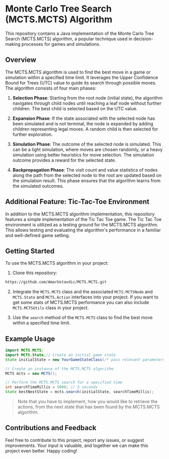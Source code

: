 # Monte Carlo Tree Search (MCTS.MCTS) Algorithm

This repository contains a Java implementation of the Monte Carlo Tree Search (MCTS.MCTS) algorithm, 
a popular technique used in decision-making processes for games and simulations.

## Overview

The MCTS.MCTS algorithm is used to find the best move in a game or simulation within a specified time
limit. It leverages the Upper Confidence Bound for Trees (UTC) value to guide its search through 
possible moves. The algorithm consists of four main phases:

1. **Selection Phase**: Starting from the root node (initial state), the algorithm navigates through child nodes until reaching a leaf node without further children. The best child is selected based on the UTC value.

2. **Expansion Phase**: If the state associated with the selected node has been simulated and is not terminal, the node is expanded by adding children representing legal moves. A random child is then selected for further exploration.

3. **Simulation Phase**: The outcome of the selected node is simulated. This can be a light simulation, where moves are chosen randomly, or a heavy simulation using better heuristics for move selection. The simulation outcome provides a reward for the selected state.

4. **Backpropagation Phase**: The visit count and value statistics of nodes along the path from the selected node to the root are updated based on the simulation result. This phase ensures that the algorithm learns from the simulated outcomes.


## Additional Feature: Tic-Tac-Toe Environment

In addition to the MCTS.MCTS algorithm implementation, this repository features a simple implementation of the Tic Tac Toe game. The Tic Tac Toe environment is utilized as a testing ground for the MCTS.MCTS algorithm. This allows testing and evaluating the algorithm's performance in a familiar and well-defined game setting.



## Getting Started

To use the MCTS.MCTS algorithm in your project:

1. Clone this repository:

```bash
https://github.com/AmarUstavdic/MCTS.MCTS.git
```

2. Integrate the `MCTS.MCTS` class and the associated `MCTS.MCTSNode` and `MCTS.State` and `MCTS.Action` interfaces into your project. If you want to get some stats of MCTS.MCTS performance you can also include `MCTS.MCTSUtils` class in your project.

3. Use the `search` method of the `MCTS.MCTS` class to find the best move within a specified time limit.


## Example Usage

```java
import MCTS.MCTS;
import MCTS.State;// Create an initial game state
State initialState = new YourGameStateClass(/* pass relevant parameters */);

// Create an instance of the MCTS.MCTS algorithm
MCTS mcts = new MCTS();

// Perform the MCTS.MCTS search for a specified time
int searchTimeMillis = 5000; // 5 seconds
State bestNextState = mcts.search(initialState, searchTimeMillis);
```

> Note that you have to implement, how you would like to retrieve the actions, from the next state that has been found by the MCTS.MCTS algorithm.

## Contributions and Feedback
Feel free to contribute to this project, report any issues, or suggest improvements. Your input is valuable, and together we can make this project even better. Happy coding!
